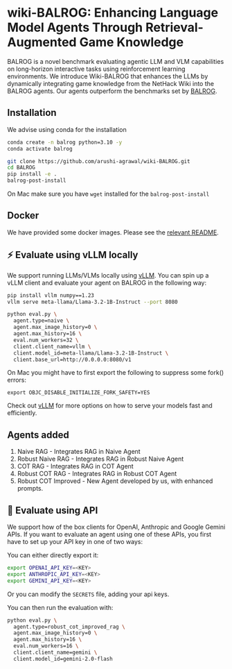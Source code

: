 # wiki-BALROG: Enhancing Language Model Agents Through Retrieval-Augmented Game Knowledge

BALROG is a novel benchmark evaluating agentic LLM and VLM capabilities on long-horizon interactive tasks using reinforcement learning environments. We introduce Wiki-BALROG that enhances the LLMs by dynamically integrating game knowledge from the NetHack Wiki into the BALROG agents.
Our agents outperform the benchmarks set by [BALROG](https://arxiv.org/abs/2411.13543).

## Installation

We advise using conda for the installation

```bash
conda create -n balrog python=3.10 -y
conda activate balrog

git clone https://github.com/arushi-agrawal/wiki-BALROG.git
cd BALROG
pip install -e .
balrog-post-install
```

On Mac make sure you have `wget` installed for the `balrog-post-install`

## Docker

We have provided some docker images. Please see the [relevant README](docker/README.md).

## ⚡️ Evaluate using vLLM locally

We support running LLMs/VLMs locally using [vLLM](https://github.com/vllm-project/vllm). You can spin up a vLLM client and evaluate your agent on BALROG in the following way:

```bash
pip install vllm numpy==1.23
vllm serve meta-llama/Llama-3.2-1B-Instruct --port 8080

python eval.py \
  agent.type=naive \
  agent.max_image_history=0 \
  agent.max_history=16 \
  eval.num_workers=32 \
  client.client_name=vllm \
  client.model_id=meta-llama/Llama-3.2-1B-Instruct \
  client.base_url=http://0.0.0.0:8080/v1
```

On Mac you might have to first export the following to suppress some fork() errors:

```
export OBJC_DISABLE_INITIALIZE_FORK_SAFETY=YES
```

Check out [vLLM](https://github.com/vllm-project/vllm) for more options on how to serve your models fast and efficiently.

## Agents added
1. Naive RAG - Integrates RAG in Naive Agent
2. Robust Naive RAG - Integrates RAG in Robust Naive Agent
3. COT RAG - Integrates RAG in COT Agent
4. Robust COT RAG - Integrates RAG in Robust COT Agent
5. Robust COT Improved - New Agent developed by us, with enhanced prompts.

## 🛜 Evaluate using API

We support how of the box clients for OpenAI, Anthropic and Google Gemini APIs. If you want to evaluate an agent using one of these APIs, you first have to set up your API key in one of two ways:

You can either directly export it:

```bash
export OPENAI_API_KEY=<KEY>
export ANTHROPIC_API_KEY=<KEY>
export GEMINI_API_KEY=<KEY>
```

Or you can modify the `SECRETS` file, adding your api keys.

You can then run the evaluation with:

```bash
python eval.py \
  agent.type=robust_cot_improved_rag \
  agent.max_image_history=0 \
  agent.max_history=16 \
  eval.num_workers=16 \
  client.client_name=gemini \
  client.model_id=gemini-2.0-flash
```
